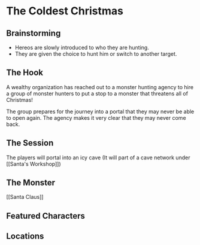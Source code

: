 # The Coldest Christmas

## Brainstorming
- Hereos are slowly introduced to who they are hunting.
- They are given the choice to hunt him or switch to another target. 

## The Hook
A wealthy organization has reached out to a monster hunting agency to hire a group of monster hunters to put a stop to a monster that threatens all of Christmas!

The group prepares for the journey into a portal that they may never be able to open again. The agency makes it very clear that they may never come back.

## The Session
The players will portal into an icy cave (It will part of a cave network under [[Santa's Workshop]])
## The Monster
[[Santa Claus]]

## Featured Characters

## Locations